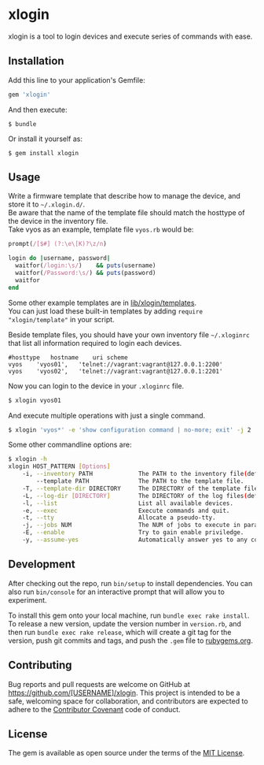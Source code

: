 # xlogin

xlogin is a tool to login devices and execute series of commands with ease.

## Installation

Add this line to your application's Gemfile:

```ruby
gem 'xlogin'
```

And then execute:

    $ bundle

Or install it yourself as:

    $ gem install xlogin

## Usage

Write a firmware template that describe how to manage the device, and store it to `~/.xlogin.d/`.  
Be aware that the name of the template file should match the hosttype of the device in the inventory file.  
Take vyos as an example, template file `vyos.rb` would be:

```ruby
prompt(/[$#] (?:\e\[K)?\z/n)

login do |username, password|
  waitfor(/login:\s/)    && puts(username)
  waitfor(/Password:\s/) && puts(password)
  waitfor
end
```

Some other example templates are in [lib/xlogin/templates](https://github.com/haccht/xlogin/tree/master/lib/xlogin/templates).  
You can just load these built-in templates by adding `require "xlogin/template"` in your script.

Beside template files, you should have your own inventory file `~/.xloginrc` that list all information required to login each devices.

```
#hosttype	hostname	uri scheme
vyos	'vyos01',	'telnet://vagrant:vagrant@127.0.0.1:2200'
vyos	'vyos02',	'telnet://vagrant:vagrant@127.0.0.1:2201'
```

Now you can login to the device in your `.xloginrc` file.

```sh
$ xlogin vyos01
```

And execute multiple operations with just a single command.

~~~sh
$ xlogin 'vyos*' -e 'show configuration command | no-more; exit' -j 2
~~~

Some other commandline options are:

~~~sh
$ xlogin -h
xlogin HOST_PATTERN [Options]
    -i, --inventory PATH             The PATH to the inventory file(default: $HOME/.xloginrc).
        --template PATH              The PATH to the template file.
    -T, --template-dir DIRECTORY     The DIRECTORY of the template files.
    -L, --log-dir [DIRECTORY]        The DIRECTORY of the log files(default: $PWD).
    -l, --list                       List all available devices.
    -e, --exec                       Execute commands and quit.
    -t, --tty                        Allocate a pseudo-tty.
    -j, --jobs NUM                   The NUM of jobs to execute in parallel(default: 1).
    -E, --enable                     Try to gain enable priviledge.
    -y, --assume-yes                 Automatically answer yes to any confirmation prompts.
~~~

## Development

After checking out the repo, run `bin/setup` to install dependencies. You can also run `bin/console` for an interactive prompt that will allow you to experiment.

To install this gem onto your local machine, run `bundle exec rake install`. To release a new version, update the version number in `version.rb`, and then run `bundle exec rake release`, which will create a git tag for the version, push git commits and tags, and push the `.gem` file to [rubygems.org](https://rubygems.org).

## Contributing

Bug reports and pull requests are welcome on GitHub at https://github.com/[USERNAME]/xlogin. This project is intended to be a safe, welcoming space for collaboration, and contributors are expected to adhere to the [Contributor Covenant](http://contributor-covenant.org) code of conduct.


## License

The gem is available as open source under the terms of the [MIT License](http://opensource.org/licenses/MIT).

